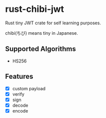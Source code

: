 # rust-chibi-jwt

Rust tiny JWT crate for self learning purposes.

chibi(ちび) means tiny in Japanese.

## Supported Algorithms

- HS256

## Features

- [x] custom payload
- [x] verify
- [x] sign
- [x] decode
- [x] encode
